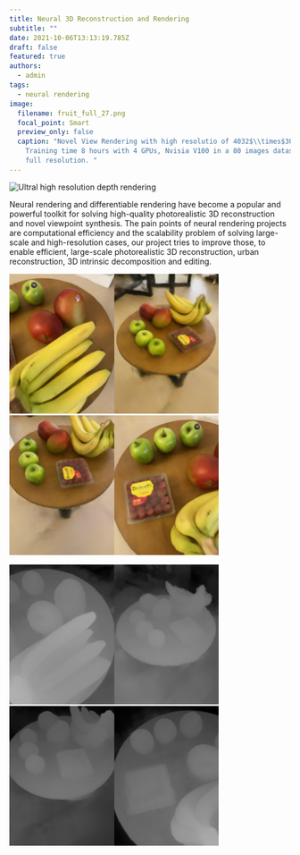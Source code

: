 ```yaml
---
title: Neural 3D Reconstruction and Rendering
subtitle: ""
date: 2021-10-06T13:13:19.785Z
draft: false
featured: true
authors:
  - admin
tags:
  - neural rendering
image:
  filename: fruit_full_27.png
  focal_point: Smart
  preview_only: false
  caption: "Novel View Rendering with high resolutio of 4032$\\times$3024.
    Training time 8 hours with 4 GPUs, Nvisia V100 in a 80 images dataset with
    full resolution. "
---
```

![](fruit_full_27_depth.png "Ultral high resolution depth rendering")

Neural rendering and differentiable rendering have become a popular and powerful toolkit for solving high-quality photorealistic 3D reconstruction and novel viewpoint synthesis. The pain points of neural rendering projects are computational efficiency and the scalability problem of solving large-scale and high-resolution cases, our project tries to improve those, to enable efficient, large-scale photorealistic 3D reconstruction, urban reconstruction, 3D intrinsic decomposition and editing. 

<img src="./images/fruit_2.png" height="250"/><img src="./images/fruit_5.png" height="250"/><img src="./images/fruit_6.png" height="250"/><img src="./images/fruit_7.png" height="250"/>

<img src="./images/fruit_2_depth.png" height="250"/><img src="./images/fruit_5_depth.png" height="250"/><img src="./images/fruit_6_depth.png" height="250"/><img src="./images/fruit_7_depth.png" height="250"/>